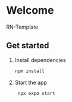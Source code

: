 # Welcome 
   RN-Template
## Get started

1. Install dependencies

   ```bash
   npm install
   ```

2. Start the app

   ```bash
    npx expo start
   ```
